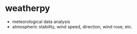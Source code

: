 # weatherpy
- meteorological data analysis
- atmospheric stability, wind speed, direction, wind rose, etc.
